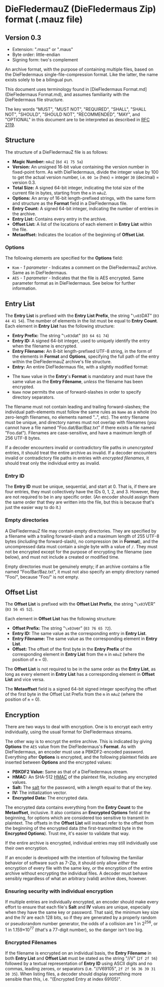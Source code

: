 ﻿DieFledermauZ (DieFledermaus Zip) format (.mauz file)
=====================================================
Version 0.3
-----------
* Extension: ".mauz" or ".maus"
* Byte order: little-endian
* Signing form: two's complement

An archive format, with the purpose of containing multiple files, based on the DieFledermaus single-file-compression format. Like the latter, the name exists solely to be a bilingual pun.

This document uses terminology found in [DieFledermaus Format.md](DieFledermaus Format.md), and assumes familiarity with the DieFledermaus file structure.

The key words "MUST", "MUST NOT", "REQUIRED", "SHALL", "SHALL NOT", "SHOULD", "SHOULD NOT", "RECOMMENDED",  "MAY", and "OPTIONAL" in this document are to be interpreted as described in [RFC 2119](https://www.ietf.org/rfc/rfc2119.txt).

Structure
---------
The structure of a DieFledermauZ file is as follows:

* **Magic Number:** `mAuZ` (`6d 41 75 5a`)
* **Version:** An unsigned 16-bit value containing the version number in fixed-point form. As with DieFledermaus, divide the integer value by 100 to get the actual version number, i.e. `00 1e` (hex) = integer `30` (decimal) = version 0.3.
* **Total Size:** A signed 64-bit integer, indicating the total size of the current file in bytes, starting from the `m` in `mAuZ`.
* **Options:** An array of 16-bit length-prefixed strings, with the same form and structure as the **Format** field in a DieFledermaus file.
* **Entry Count:** A signed 64-bit integer, indicating the number of entries in the archive.
* **Entry List:** Contains every entry in the archive.
* **Offset List:** A list of the locations of each element in **Entry List** within the file.
* **Metaoffset:** Indicates the location of the beginning of **Offset List**.

### Options
The following elements are specified for the **Options** field:
* `Kom` - *1 parameter* - Indicates a comment on the DieFledermauZ archive. Same as in DieFledermaus.
* `AES` - *1 parameter* - Indicates that the file is AES encrypted. Same parameter format as in DieFledermaus. See below for further information.

Entry List
----------
The **Entry List** is prefixed with the **Entry List Prefix**, the string "`\x03`DAT" (`03 44 41 54`). The number of elements in the list must be equal to **Entry Count**. Each element in **Entry List** has the following structure:
* **Entry Prefix:** The string "`\x03`dat" (`03 64 61 74`)
* **Entry ID:** A signed 64-bit integer, used to uniquely identify the entry when the filename is encrypted.
* **Entry Filename:** An 8-bit length-prefixed UTF-8 string, in the form of the elements in **Format** and **Options**, specifying the full path of the entry within the DieFledermauZ archive's file structure.
* **Entry:** An entire DieFledermaus file, with a slightly modified format:
 - The `Name` value in the **Entry**'s **Format** is mandatory and must have the same value as the **Entry Filename**, *unless* the filename has been encrypted.
 - `Name` now permits the use of forward-slashes in order to specify directory separators.

The filename must not contain leading and trailing forward-slashes; the individual path-elements must follow the same rules as `Name` as a whole (no zero-length filenames, no elements named "..", etc). The entry filename must be unique, and directory names must not overlap with filenames (you cannot have a file named "Foo.dat/Bar/Baz.txt" if there exists a file named "Foo.dat"). Filenames are case-sensitive, and have a maximum length of 256 UTF-8 bytes.

If a decoder encounters invalid or contradictory file paths in *unencrypted* entries, it should treat the entire archive as invalid. If a decoder encounters invalid or contradictory file paths in entries with *encrypted filenames*, it should treat only the individual entry as invalid.

### Entry ID
The **Entry ID** must be unique, sequential, and start at 0. That is, if there are four entries, they must collectively have the IDs 0, 1, 2, and 3. However, they are not required to be in any specific order. (An encoder should assign them the same order that they are written into the file, but this is because that's just the easier way to do it.)

### Empty directories
A DieFledermauZ file may contain empty directories. They are specified by a filename with a trailing forward-slash and a maximum length of 255 UTF-8 bytes (*including* the forward-slash), no compression (`NK` in **Format**), and the uncompressed data must contain a single byte with a value of `/`. They must not be encrypted except for the purpose of encrypting the filename (see below), and must not include a created or modified time.

Empty directories must be genuinely empty; if an archive contains a file named "Foo/Bar/Baz.txt", it must not also specify an empty directory named "Foo/", because "Foo/" is not empty.

Offset List
-----------
The **Offset List** is prefixed with the **Offset List Prefix**, the string "`\x03`VER" (`03 56 45 52`).

Each element in **Offset List** has the following structure:
* **Offset Prefix:** The string "`\x03`ver" (`03 76 65 72`).
* **Entry ID:** The same value as the corresponding entry in **Entry List**.
* **Entry Filename:** The same value as the corresponding element in **Entry List**.
* **Offset:** The offset of the first byte in the **Entry Prefix** of the corresponding element in **Entry List** from the `m` in `mAuZ` (where the position of `m` = 0).

The **Offset List** is not required to be in the same order as the **Entry List**, as long as every element in **Entry List** has a corresponding element in **Offset List** and vice versa.

The **Metaoffset** field is a signed 64-bit signed integer specifying the offset of the first byte in the Offset List Prefix from the `m` in `mAuZ` (where the position of `m` = 0).

Encryption
----------
There are two ways to deal with encryption. One is to encrypt each entry individually, using the usual format for DieFledermaus streams.

The other way is to encrypt the entire archive. This is indicated by giving **Options** the `AES` value from the DieFledermaus's **Format**. As with DieFledermaus, an encoder must use a PBKDF2-encoded password. Everything after **Options** is encrypted, and the following plaintext fields are inserted between **Options** and the encrypted values:
* **PBKDF2 Value:** Same as that of a DieFledermaus stream.
* **HMAC:** An SHA-512 [HMAC](https://en.wikipedia.org/wiki/Hash-based_message_authentication_code) of the plaintext file, including any encrypted values.
* **Salt:** The [salt](https://en.wikipedia.org/wiki/Salt_%28cryptography%29) for the password, with a length equal to that of the key.
* **IV:** The initialization vector.
* **Encrypted Data:** The encrypted data.

The encrypted data contains everything from the **Entry Count** to the **Metaoffset**, inclusive. It also contains an **Encrypted Options** field at the beginning, for options which are considered too sensitive to transmit in plaintext. The offsets in the **Offset List** will instead refer to the offset from the beginning of the encrypted data (the first-transmitted byte in the **Encrypted Options**). Trust me, it's easier to validate that way.

If the entire archive is encrypted, individual entries may still individually use their own encryption.

If an encoder is developed with the intention of following the familiar behavior of software such as 7-Zip, it should only allow *either* the encryption of every file with the same key, *or* the encryption of the entire archive without encrypting the individual files. A decoder must behave sensibly regardless of what an arbitrary (valid) archive does, however.

### Ensuring security with individual encryption
If multiple entries are individually encrypted, an encoder should make every effort to ensure that each file's **Salt** and **IV** values are unique, especially when they have the same key or password. That said, the minimum key size and the IV are each 128 bits, so if they are generated by a properly random or pseudorandom number generator, the odds of a collision are 1 in 2<sup>256</sup>, or 1 in 1.159&times;10<sup>77</sup> (that's a 77-digit number), so the danger isn't *too* big.

### Encrypted Filenames
If the filename is encrypted on an individual basis, the **Entry Filename** in both **Entry List** and **Offset List** must be stated as the string "//V" (`2f 2f 56`) followed by a textual representation of **Entry ID** using ASCII digits and no commas, leading zeroes, or separators (i.e. "//V69105", `2f 2f 56 36 39 31 30 35`). When listing files, a decoder should display something more sensible than this, i.e. "(Encrypted Entry at index 69105)".
